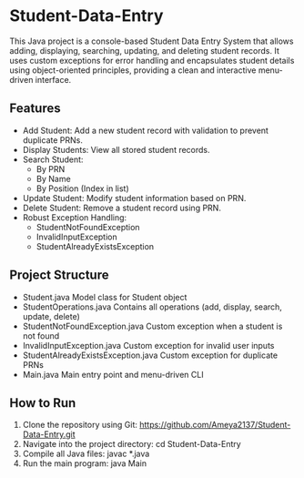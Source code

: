 # Student-Data-Entry
This Java project is a console-based Student Data Entry System that allows adding, displaying, searching, updating, and deleting student records. It uses custom exceptions for error handling and encapsulates student details using object-oriented principles, providing a clean and interactive menu-driven interface.

## Features
- Add Student: Add a new student record with validation to prevent duplicate PRNs.
- Display Students: View all stored student records.
- Search Student:
  - By PRN
  - By Name
  - By Position (Index in list)
- Update Student: Modify student information based on PRN.
- Delete Student: Remove a student record using PRN.
- Robust Exception Handling:
  - StudentNotFoundException
  - InvalidInputException
  - StudentAlreadyExistsException

## Project Structure
- Student.java                       Model class for Student object
- StudentOperations.java             Contains all operations (add, display, search, update, delete)
- StudentNotFoundException.java      Custom exception when a student is not found
- InvalidInputException.java         Custom exception for invalid user inputs
- StudentAlreadyExistsException.java Custom exception for duplicate PRNs
- Main.java                          Main entry point and menu-driven CLI

## How to Run
1. Clone the repository using Git: https://github.com/Ameya2137/Student-Data-Entry.git
2. Navigate into the project directory: cd Student-Data-Entry
3. Compile all Java files: javac *.java
4. Run the main program: java Main

